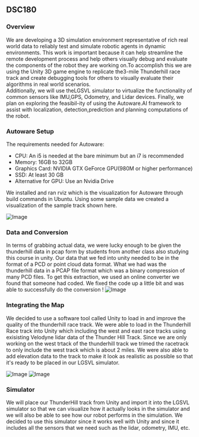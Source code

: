 ## DSC180


### Overview
We are developing a 3D simulation environment representative of rich real world data to reliably test and simulate robotic agents in dynamic environments. This work is important because it can help streamline the remote development process and help others visually debug and evaluate the components of the robot they are working on.To accomplish this we are using the Unity 3D game engine to replicate the3-mile Thunderhill race track and create debugging tools for others to visually evaluate their algorithms in real world scenarios.  
Additionally, we will use theLGSVL simulator to virtualize the functionality of common sensors like IMU,GPS, Odometry, and Lidar devices.  Finally, we plan on exploring the feasibil-ity of using the Autoware.AI framework to assist with localization, detection,prediction and planning computations of the robot.

### Autoware Setup

The requirements needed for Autoware:
  - CPU: An i5 is needed at the bare minimum but an i7 is recommended
  - Memory:  16GB to 32GB
  - Graphics Card: NVIDIA GTX GeForce GPU(980M or higher performance)
  - SSD: At least 30 GB
  - Alternative for GPU: Use an Nvidia Drive
  
We installed and ran rviz which is the visualization for Autoware through build commands in Ubuntu. Using some sample data we created a visualization of the sample track shown here.

![Image](https://drive.google.com/uc?export=view&id=1Dw5z4BI11FbxUvhfdYO_4WYVdjiJa2iG)

### Data and Conversion
In terms of grabbing actual data, we were lucky enough to be given the thunderhill data in pcap form by students from another class also studying this course in unity. Our data that we fed into unity needed to be in the format of a PCD or point cloud data format. What we had was the thunderhill data in a PCAP file format which was a binary compression of many PCD files. To get this extraction, we used an online converter we found that someone had coded. We fixed the code up a little bit and was able to successfully do the conversion !
![Image](https://drive.google.com/uc?export=view&id=1KznTS2XIsNEJrT-Y53hQofdlYH5hjNRK)

### Integrating the Map

We decided to use a software tool called Unity to load in and improve the quality of the thunderhill race track. We were able to load in the Thunderhill Race track into Unity which including the west and east race tracks using exisisting Velodyne lidar data of the Thunder Hill Track. Since we are only working on the west trtack of the thunderhill track we trimed the racetrack to only include the west track which is about 2 miles. We were also able to add elevation data to the track to make it look as realistic as possible so that it's ready to be placed in our LGSVL simulator.

![Image](https://drive.google.com/uc?export=view&id=1feJC-iUI9h2RmhzQ9TktB5QkdAToBBnG)
![Image](https://doc-0s-a0-docs.googleusercontent.com/docs/securesc/649l0lfk0nceud27v3dfd7eh0npjh8d9/se1tg60oqu2i216oho9uulkqpgthojsb/1613374950000/10575429113603452305/18111229792978024561/1feJC-iUI9h2RmhzQ9TktB5QkdAToBBnG?e=view&authuser=1&nonce=sj1c8uhc91j8k&user=18111229792978024561&hash=elt3t449i1nmm1ash27f3ngif4hie8j3)


### Simulator

We will place our ThunderHill track from Unity and import it into the LGSVL simulator so that we can visualize how it actually looks in the simulator and we will also be able to see how our robot performs in the simulation. We decided to use this simulator since it works well with Unity and since it includes all the sensors that we need such as the lidar, odometry, IMU, etc.

